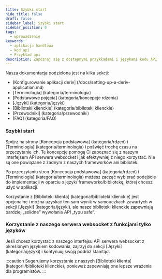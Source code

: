 ```yaml
---
title: Szybki start
hide_title: false
draft: false
sidebar_label: Szybki start
sidebar_position: 0
tags:
  - wprowadzenie
keywords:
  - aplikacja handlowa
  - kod api
  - Przykład api
description: Zapoznaj się z dostępnymi przykładami i językami kodu API Deriv oraz jak używać ich do tworzenia aplikacji handlowej.
---
```


Nasza dokumentacja podzielona jest na kilka sekcji:

- [Konfigurowanie aplikacji deriv] (/docs/setting-up-a-deriv-application.md)
- [Terminologia] (kategoria/terminologia)
- [Podstawowe pojęcia] (kategoria/koncepcje rdzenia)
- [Języki] (kategoria/języki)
- [Biblioteki klienckie] (kategoria/biblioteki klienckie)
- [Przewodniki] (kategoria/przewodniki)
- [FAQ] (kategoria/FAQ)

### Szybki start

Spójrz na strony [Koncepcja podstawowa] (kategoria/rdzeń) i [Terminologia] (kategoria/terminologia) i poświęć trochę czasu na przeczytanie ich. Te koncepcje pomogą Ci zapoznać się z naszym interfejsem API serwera websocket i jak efektywniej z niego korzystać. Nie są one powiązane z żadnym z naszych frameworków ani bibliotek.

Po przeczytaniu stron [Koncepcja podstawowa] (kategoria/rdzeń) i [Terminologia] (kategoria/terminologia) możesz zacząć wybierać podejście do implementacji w oparciu o język/ frameworko/bibliotekę, której chcesz użyć w aplikacji.

Korzystanie z [Biblioteki klienta] (kategoria/biblioteki klienckie) jest opcjonalne i można uzyskać ten sam wynik w samouczkach zawartych w sekcji [Języki] (kategoria/języki), ale nasze biblioteki klienckie zapewniają bardziej „solidne” wywołania API „typu safe”.

### Korzystanie z naszego serwera websocket z funkcjami tylko języków

Jeśli chcesz korzystać z naszego interfejsu API serwera websocket z określonym językiem kodowania, zajrzyj do sekcji [Języki] (kategoria/języki) i kontynuuj swoją podróż stamtąd.

:::caution
Sugerujemy korzystanie z naszych [Biblioteki klienta] (kategorii/biblioteki klienckie), ponieważ zapewniają one lepsze wrażenia dla programistów.
:::

